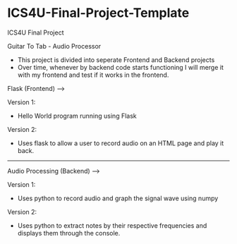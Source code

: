 # ICS4U-Final-Project-Template

ICS4U Final Project

Guitar To Tab - Audio Processor


- This project is divided into seperate Frontend and Backend projects
- Over time, whenever by backend code starts functioning I will merge it with my frontend and test if it works in the frontend. 

Flask (Frontend) -->

Version 1:

- Hello World program running using Flask

Version 2: 

- Uses flask to allow a user to record audio on an HTML page and play it back. 

----------------------------------------------------------------------------------------
  
Audio Processing (Backend) -->

Version 1: 

- Uses python to record audio and graph the signal wave using numpy

Version 2:

- Uses python to extract notes by their respective frequencies and displays them through the console. 

